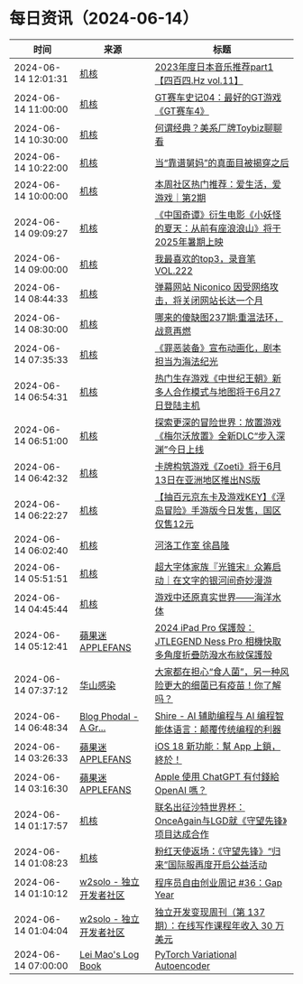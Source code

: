 ﻿# 每日资讯（2024-06-14）

|时间|来源|标题|
|---|---|---|
|2024-06-14 12:01:31|[机核](https://www.gcores.com/rss)|[2023年度日本音乐推荐part1【四百四.Hz vol.11】](https://www.gcores.com/videos/183493)|
|2024-06-14 11:00:00|[机核](https://www.gcores.com/rss)|[GT赛车史记04：最好的GT游戏《GT赛车4》](https://www.gcores.com/videos/183484)|
|2024-06-14 10:30:00|[机核](https://www.gcores.com/rss)|[何谓经典？美系厂牌Toybiz聊聊看](https://www.gcores.com/videos/182950)|
|2024-06-14 10:22:00|[机核](https://www.gcores.com/rss)|[当“靠谱舅妈”的真面目被揭穿之后](https://www.gcores.com/articles/183429)|
|2024-06-14 10:00:00|[机核](https://www.gcores.com/rss)|[本周社区热门推荐：爱生活，爱游戏｜第2期](https://www.gcores.com/articles/183479)|
|2024-06-14 09:09:27|[机核](https://www.gcores.com/rss)|[《中国奇谭》衍生电影《小妖怪的夏天：从前有座浪浪山》将于2025年暑期上映](https://www.gcores.com/articles/183487)|
|2024-06-14 09:00:00|[机核](https://www.gcores.com/rss)|[我最喜欢的top3，录音笔 VOL.222](https://www.gcores.com/radios/183486)|
|2024-06-14 08:44:33|[机核](https://www.gcores.com/rss)|[弹幕网站 Niconico 因受网络攻击，将关闭网站长达一个月](https://www.gcores.com/articles/183485)|
|2024-06-14 08:30:00|[机核](https://www.gcores.com/rss)|[哪来的傻缺图237期:重温法环，战意再燃](https://www.gcores.com/articles/180703)|
|2024-06-14 07:35:33|[机核](https://www.gcores.com/rss)|[《罪恶装备》宣布动画化，剧本担当为海法纪光](https://www.gcores.com/articles/183481)|
|2024-06-14 06:54:31|[机核](https://www.gcores.com/rss)|[热门生存游戏《中世纪王朝》新多人合作模式与地图将于6月27日登陆主机](https://www.gcores.com/articles/183477)|
|2024-06-14 06:51:00|[机核](https://www.gcores.com/rss)|[探索更深的冒险世界：放置游戏《梅尔沃放置》全新DLC“步入深渊”今日上线](https://www.gcores.com/articles/183476)|
|2024-06-14 06:42:32|[机核](https://www.gcores.com/rss)|[卡牌构筑游戏《Zoeti》将于6月13日在亚洲地区推出NS版](https://www.gcores.com/articles/183473)|
|2024-06-14 06:22:27|[机核](https://www.gcores.com/rss)|[【抽百元京东卡及游戏KEY】《浮岛冒险》手游版今日发售，国区仅售12元](https://www.gcores.com/articles/183471)|
|2024-06-14 06:02:40|[机核](https://www.gcores.com/rss)|[河洛工作室 徐昌隆](https://www.gcores.com/videos/183470)|
|2024-06-14 05:51:51|[机核](https://www.gcores.com/rss)|[超大字体家族『光锥宋』众筹启动｜在文字的银河间奇妙漫游](https://www.gcores.com/videos/183464)|
|2024-06-14 04:45:44|[机核](https://www.gcores.com/rss)|[游戏中还原真实世界——海洋水体](https://www.gcores.com/articles/183353)|
|2024-06-14 05:12:41|[蘋果迷 APPLEFANS](https://applefans.today/feed/)|[2024 iPad Pro 保護殼：JTLEGEND Ness Pro 相機快取多角度折疊防潑水布紋保護殼](https://applefans.today/2024-06-jtlegend-ipad-pro-ness-pro-reviews/)|
|2024-06-14 07:37:12|[华山感染](https://feedpress.me/wx-hsinfect)|[大家都在担心“食人菌”，另一种风险更大的细菌已有疫苗！你了解吗？](http://mp.weixin.qq.com/s?__biz=Mzk0ODIzMjMxNQ%3D%3D&mid=2247503260&idx=1&sn=048fac638cbe37b4b8ae9ce26493be51)|
|2024-06-14 06:48:34|[Blog Phodal - A Gr...](https://www.phodal.com/blog/feeds/rss/)|[Shire - AI 辅助编程与 AI 编程智能体语言：颠覆传统编程的利器](http://www.phodal.com/blog/introduction-shire/)|
|2024-06-14 03:26:33|[蘋果迷 APPLEFANS](https://applefans.today/feed/)|[iOS 18 新功能：幫 App 上鎖，終於！](https://applefans.today/ios-18-locked-apps/)|
|2024-06-14 03:16:30|[蘋果迷 APPLEFANS](https://applefans.today/feed/)|[Apple 使用 ChatGPT 有付錢給 OpenAI 嗎？](https://applefans.today/2024-06-apple-pay-openai-to-use-chatgpt-in-ios-18/)|
|2024-06-14 01:17:57|[机核](https://www.gcores.com/rss)|[联名出征沙特世界杯：OnceAgain与LGD就《守望先锋》项目达成合作](https://www.gcores.com/articles/183453)|
|2024-06-14 01:08:23|[机核](https://www.gcores.com/rss)|[粉红天使返场：《守望先锋》“归来”国际服再度开启公益活动](https://www.gcores.com/articles/183452)|
|2024-06-14 01:10:12|[w2solo - 独立开发者社区](https://w2solo.com/topics/feed)|[程序员自由创业周记 #36：Gap Year](https://w2solo.com/topics/4691)|
|2024-06-14 01:04:04|[w2solo - 独立开发者社区](https://w2solo.com/topics/feed)|[独立开发变现周刊（第 137 期）：在线写作课程年收入 30 万美元](https://w2solo.com/topics/4690)|
|2024-06-14 07:00:00|[Lei Mao's Log Book](https://leimao.github.io/atom.xml)|[PyTorch Variational Autoencoder](https://leimao.github.io/blog/PyTorch-Variational-Autoencoder/)|
